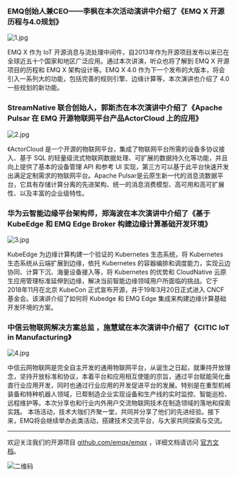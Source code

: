 



### EMQ创始人兼CEO——李枫在本次活动演讲中介绍了《EMQ X 开源历程与4.0规划》

![1.jpg](http://admin.emqx.io/_uploads/PHOTO/7e39370ae3cead2bba9a83a1e5772489.jpg)

EMQ X 作为 IoT 开源消息与流处理中间件，自2013年作为开源项目发布以来已在全球近五十个国家和地区广泛应用。通过本次讲演，听众也将了解到 EMQ X 开源项目的历程和 EMQ X 架构设计等。EMQ X 4.0 作为下一个发布的大版本，将会引入一系列大的功能，包括完善的规则引擎、边缘计算等，本次演讲也介绍了 4.0 一些规划的新功能。

### StreamNative 联合创始人，郭斯杰在本次演讲中介绍了《Apache Pulsar 在 EMQ 开源物联网平台产品ActorCloud 上的应用》
![2.jpg](http://admin.emqx.io/_uploads/PHOTO/4fa32981339b3c0df3fc589b0d2320c4.jpg)

《ActorCloud 是一个开源的物联网平台，集成了物联网平台所需的设备多协议接入、基于 SQL 的轻量级流式物联网数据处理、可扩展的数据持久化等功能，并且向上提供了基本的设备管理 API 和参考 UI 实现，第三方可以基于此平台快速开发出满足定制需求的物联网平台。Apache Pulsar是云原生新一代的消息流数据平台，它具有存储计算分离的先进架构、统一的消息消费模型、高可用和高可扩展性、以及丰富的企业级特性。

### 华为云智能边缘平台架构师，郑海波在本次演讲中介绍了《基于 KubeEdge 和 EMQ Edge Broker 构建边缘计算基础开发环境》

![3.jpg](http://admin.emqx.io/_uploads/PHOTO/fdeb2485f142b1c3da1f3dadd5ee6184.jpg)

KubeEdge 为边缘计算构建一个验证的 Kubernetes 生态系统，将 Kubernetes 生态系统从云端扩展到边缘，依托 Kubernetes 的容器编排和调度能力，实现云边协同、计算下沉、海量设备接入等，将 Kubernetes 的优势和 CloudNative 云原生应用管理标准延伸到边缘，解决当前智能边缘领域用户所面临的挑战。它于2018年11月在北京 KubeCon 正式宣布开源，并于19年3月20日正式进入 CNCF 基金会。该演讲介绍了如何将 Kubedge 和 EMQ Edge 集成来构建边缘计算基础开发环境的方案。

### 中信云物联网解决方案总监 ，施慧斌在本次演讲中介绍了《CITIC IoT in Manufacturing》
![4.jpg](http://admin.emqx.io/_uploads/PHOTO/fd76c0a3752dba447870580a32129899.jpg)

中信云网物联网是完全自主开发的通用物联网平台，从诞生之日起，就秉持开放理念，坚持开放标准和协议，本着平台和应用相互使能的宗旨，通过平台赋能简化垂直行业应用开发，同时也通过行业应用的开发促进平台的发展。特别是在重型机械装备和特种机器人领域，已帮制造企业实现设备和生产线的实时监控、智能巡检、远程维护等。本次分享也和行业内外用户交流物联网技术在制造领域的落地和探索实践。
本场活动，技术大咖们齐聚一堂，共同并分享了他们的先进经验。接下来，EMQ将会继续举办此类活动，搭建技术交流平台，与大家共同探索与交流。

------

欢迎关注我们的开源项目 [github.com/emqx/emqx](https://github.com/emqx/emqx) ，详细文档请访问 [官方文档](https://developer.emqx.io/docs/broker/v3/cn/)。

![二维码](http://admin.emqx.io/_uploads/PHOTO/b99a97727d6f86a9912846e145b8b124.jpg)








